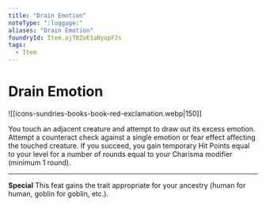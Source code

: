 ```yaml
---
title: "Drain Emotion"
noteType: ":luggage:"
aliases: "Drain Emotion"
foundryId: Item.ajTBZoE1aNyopF2s
tags:
  - Item
---
```


# Drain Emotion
![[icons-sundries-books-book-red-exclamation.webp|150]]

You touch an adjacent creature and attempt to draw out its excess emotion. Attempt a counteract check against a single emotion or fear effect affecting the touched creature. If you succeed, you gain temporary Hit Points equal to your level for a number of rounds equal to your Charisma modifier (minimum 1 round).

* * *

**Special** This feat gains the trait appropriate for your ancestry (human for human, goblin for goblin, etc.).
